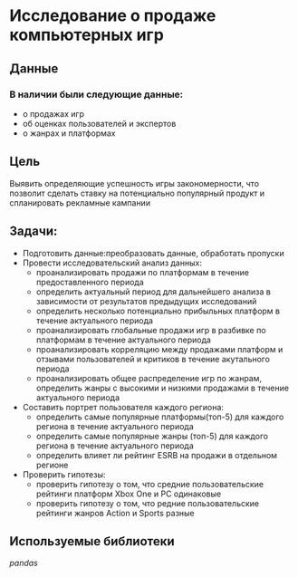# Исследование о продаже компьютерных игр
## Данные
### В наличии были следующие данные:
- о продажах игр
- об оценках пользователей и экспертов
- о жанрах и платформах
## Цель
Выявить определяющие успешность игры закономерности, что позволит сделать ставку на потенциально популярный продукт и спланировать рекламные кампании
## Задачи:
- Подготовить данные:преобразовать данные, обработать пропуски
- Провести исследовательский анализ данных: 
  - проанализировать продажи по платформам в течение предоставленного периода 
  - определить актуальный период для дальнейшего анализа в зависимости от результатов предыдущих исследований 
  - определить несколько потенциально прибыльных платформ в течение актуального периода 
  - проанализировать глобальные продажи игр в разбивке по платформам в течение актуального периода 
  - проанализировать корреляцию между продажами платформ и отзывами пользователей и критиков в течение акутального периода 
  - проанализировать общее распределение игр по жанрам, определить жанры с высокими и низкими продажами в течение актуального периода   
- Составить портрет пользователя каждого региона: 
  - определить самые популярные платформы(топ-5) для каждого региона в течение актуального периода 
  - определить самые популярные жанры (топ-5) для каждого региона в течение актуального периода 
  - определить влияет ли рейтинг ESRB на продажи в отдельном регионе
 - Проверить гипотезы: 
   - проверить гипотезу о том, что средние пользовательские рейтинги платформ Xbox One и PC одинаковые 
   - проверить гипотезу о том, что редние пользовательские рейтинги жанров Action и Sports разные
## Используемые библиотеки
*pandas*
 

